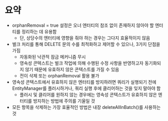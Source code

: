 # 요약
- orphanRemoval = true 설정은 오너 엔터티의 참조 없이 존재하지 않아야 할 엔터티를 정리하는 데 유용함
  - 단, 상당수의 엔터티에 영향을 줘야 하는 경우는 그다지 효율적이지 않음
- 벌크 처리를 통해 DELETE 문의 수를 최적화하고 제어할 수 있으나, 3가지 단점을 가짐
  - 자동화된 낙관적 잠금 메커니즘 무시
  - 영속성 콘텍스트는 벌크 작업에 의해 수행된 수정 사항을 반영하고자 동기화되지 않기 때문에 유효하지 않은 콘텍스트를 가질 수 있음
  - 전이 삭제 또는 orphanRemoval 활용 불가
- 영속성 콘텍스트에서 유효하지 않은 엔터티를 방지하려면 쿼리가 실행되기 전에 EntityManager를 플러시하거나, 쿼리 실행 후에 클리어하는 것을 잊지 말아야 함
  - 플러시 및 클리어를 원하지 않는 경우에는 영속성 콘텍스트가 유효하지 않은 엔터티를 방지하는 방법에 주의를 기울일 것
- 모든 항목을 삭제하는 가장 효율적인 방법은 내장 deleteAllInBatch()를 사용하는 것
